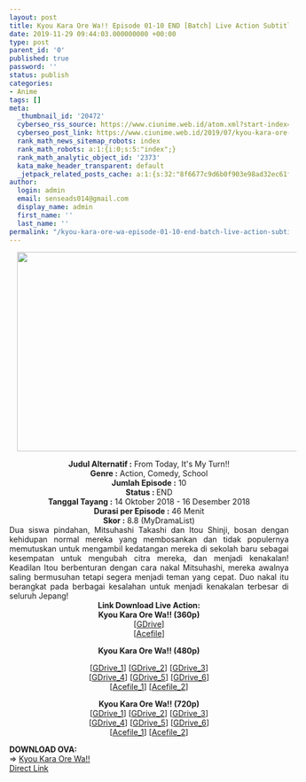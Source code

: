 ```yaml
---
layout: post
title: Kyou Kara Ore Wa!! Episode 01-10 END [Batch] Live Action Subtitle Indonesia
date: 2019-11-29 09:44:03.000000000 +00:00
type: post
parent_id: '0'
published: true
password: ''
status: publish
categories:
- Anime
tags: []
meta:
  _thumbnail_id: '20472'
  cyberseo_rss_source: https://www.ciunime.web.id/atom.xml?start-index=1501&max-results=150
  cyberseo_post_link: https://www.ciunime.web.id/2019/07/kyou-kara-ore-wa-episode-01-10-end.html
  rank_math_news_sitemap_robots: index
  rank_math_robots: a:1:{i:0;s:5:"index";}
  rank_math_analytic_object_id: '2373'
  kata_make_header_transparent: default
  _jetpack_related_posts_cache: a:1:{s:32:"8f6677c9d6b0f903e98ad32ec61f8deb";a:2:{s:7:"expires";i:1663296066;s:7:"payload";a:0:{}}}
author:
  login: admin
  email: senseads014@gmail.com
  display_name: admin
  first_name: ''
  last_name: ''
permalink: "/kyou-kara-ore-wa-episode-01-10-end-batch-live-action-subtitle-indonesia/"
---
```

<div class="separator" style="clear: both; text-align: center;"><a href="https://1.bp.blogspot.com/-UU1LPjWVte8/XSIRNAhI0VI/AAAAAAAAbOU/PcMugzBVDfkCLHH8LYLWCBunm8qwiGENACLcBGAs/s1600/Kyou%2BKara%2BOre%2BWa%2521%2521.jpg" imageanchor="1" style="margin-left: 1em; margin-right: 1em;"><img border="0" data-original-height="720" data-original-width="1280" height="360" src="{{ site.baseurl }}/assets/2019/11/Kyou%2BKara%2BOre%2BWa%2521%2521.jpg" width="640" /></a></div>
<p>
<div style="text-align: center;"><b>Judul</b><b><b> Alternatif</b> :</b> From Today, It's My Turn!!</div>
<div style="text-align: center;"><b><b>Genre :</b></b> Action, Comedy, School</div>
<div style="text-align: center;"><b>Jumlah Episode :</b> 10<br /><b>Status :&nbsp;</b>END<br /><b>Tanggal Tayang :</b> 14 Oktober 2018 - 16 Desember 2018<br /><b>Durasi per Episode :</b> 46 Menit</div>
<div style="text-align: center;"><b>Skor :</b> 8.8 (MyDramaList)</div>
<div style="text-align: center;"></div>
<div style="text-align: justify;">Dua siswa pindahan, Mitsuhashi Takashi dan Itou Shinji, bosan dengan kehidupan normal mereka yang membosankan dan tidak populernya memutuskan untuk mengambil kedatangan mereka di sekolah baru sebagai kesempatan untuk mengubah citra mereka, dan menjadi kenakalan! Keadilan Itou berbenturan dengan cara nakal Mitsuhashi, mereka awalnya saling bermusuhan tetapi segera menjadi teman yang cepat. Duo nakal itu berangkat pada berbagai kesalahan untuk menjadi kenakalan terbesar di seluruh Jepang!</div>
<div style="text-align: justify;"></div>
<div style="text-align: justify;"></div>
<div style="text-align: center;"><b>Link Download Live Action:</b></div>
<div style="text-align: center;">
<div style="text-align: center;"><b>Kyou Kara Ore Wa!! (360p)</b></div>
<div style="text-align: center;">[<a href="https://drive.google.com/uc?id=1tdVExscYm_psd7e344A5gdtOVs9eDaCy" target="_blank" rel="noopener">GDrive</a>]</div>
<div style="text-align: center;">[<a href="https://acefile.co/f/5571268/doramaindo-web-idkyou-kara-ore-wa-360p-rar" target="_blank" rel="noopener">Acefile</a>]</p>
</div>
<p><b>Kyou Kara Ore Wa!! (480p)</b></div>
<div style="text-align: center;">[<a href="https://drive.google.com/uc?export=download&amp;id=1jEn9eJSzS6EwlnFADAsQkLw80Mn21c9S" target="_blank" rel="noopener">GDrive_1</a>] [<a href="https://drive.google.com/uc?export=download&amp;id=13IwDrYPz8PaTQJSPAuwmsb8TAkDEl7m7" target="_blank" rel="noopener">GDrive_2</a>] [<a href="https://drive.google.com/uc?id=1feiioIUwVQnStRkF8JqQu2ZyFj9em2K7" target="_blank" rel="noopener">GDrive_3</a>]<br />[<a href="https://drive.google.com/uc?id=1AtIZbk-7-H5nsn7IR72ReyW5cq0HRuO6" rel="noopener" target="_blank">GDrive_4</a>] [<a href="https://drive.google.com/uc?id=1wM-7xNK2yRJTdVzRRckFfJjbIigBE1uC" target="_blank" rel="noopener">GDrive_5</a>] [<a href="https://drive.google.com/uc?export=download&amp;id=1vuxI8JU7uOOpDW8gSUIPhce5wtRzzANc" target="_blank" rel="noopener">GDrive_6</a>]</div>
<div style="text-align: center;">[<a href="https://acefile.co/f/5564100/doramaindo-web-idkyou-kara-ore-wa-480p-rar" target="_blank" rel="noopener">Acefile_1</a>] [<a href="https://acefile.co/f/11311995/kusonime-kyou-kara-ore-wa-la-480p-rar" target="_blank" rel="noopener">Acefile_2</a>]</p>
<p><b>Kyou Kara Ore Wa!! (720p)</b><br />[<a href="https://drive.google.com/uc?export=download&amp;id=1pXVIvW2iCojYs07dvcgVPIG_xrGCJpNJ" target="_blank" rel="noopener">GDrive_1</a>] [<a href="https://drive.google.com/uc?export=download&amp;id=1xav_hUmgNY9FTeB9Qs4DsaLiGfhUrk_z" target="_blank" rel="noopener">GDrive_2</a>] [<a href="https://drive.google.com/uc?id=1PHiCCIPBBN4rtx_Z-bnNqnEs1k__bpXm" target="_blank" rel="noopener">GDrive_3</a>]<br />[<a href="https://drive.google.com/uc?id=1rLb-ftgOLdEfDhjn5z1n5bfWPe4Ghwpq" target="_blank" rel="noopener">GDrive_4</a>] [<a href="https://drive.google.com/uc?id=1S4xWZrysg2ANQk6YjOMv_4daKTA-w_ka" target="_blank" rel="noopener">GDrive_5</a>] [<a href="https://drive.google.com/uc?id=1uzRbAdJ64JxvrfpeDJ102Xmo0UT5K_Ud" target="_blank" rel="noopener">GDrive_6</a>]<br />[<a href="https://acefile.co/f/5571269/doramaindo-web-idkyou-kara-ore-wa-720p-rar" target="_blank" rel="noopener">Acefile_1</a>] [<a href="https://acefile.co/f/11311998/kusonime-kyou-kara-ore-wa-la-720p-rar" target="_blank" rel="noopener">Acefile_2</a>]
<div style="text-align: left;"></div>
<div style="text-align: left;"></div>
<div style="text-align: left;"><b>DOWNLOAD OVA:</b></div>
<div style="text-align: left;"></div>
<div style="text-align: left;">=&gt;&nbsp;<a href="https://www.ciunime.web.id/2019/07/kyou-kara-ore-wa-episode-01-10-end_7.html" target="_blank" rel="noopener">Kyou Kara Ore Wa!!</a></div>
<div style="text-align: left;"></div>
</div>
<link rel="stylesheet" href="https://cdnjs.cloudflare.com/ajax/libs/font-awesome/4.7.0/css/font-awesome.min.css" />
<div class="divbtn"> <a href="https://handymansurrender.com/fihup8buzv?key=94550f7ce39444073321dde3b8782f97" class="btn"><i class="fa fa-download"></i> Direct Link</a> </div>

